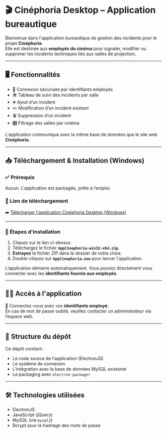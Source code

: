 # 🎬 Cinéphoria Desktop – Application bureautique

Bienvenue dans l'application bureautique de gestion des incidents pour le projet **Cinéphoria**.  
Elle est destinée aux **employés du cinéma** pour signaler, modifier ou supprimer les incidents techniques liés aux salles de projection.

---

## 🖥️ Fonctionnalités

- 🔐 Connexion sécurisée par identifiants employés
- 🛠️ Tableau de suivi des incidents par salle
- ➕ Ajout d’un incident
- ✏️ Modification d’un incident existant
- 🗑️ Suppression d’un incident
- 🎛️ Filtrage des salles par cinéma

L'application communique avec la même base de données que le site web **Cinéphoria**.

---

## 📥 Téléchargement & Installation (Windows)

### ✅ Prérequis

Aucun. L'application est packagée, prête à l’emploi.

### 🔗 Lien de téléchargement

➡️ [Télécharger l'application Cinéphoria Desktop (Windows)](https://github.com/lcisse/cinephoria-desktop/releases/tag/cinephoria-app-desktop-win-1.0.0)

---

### 🧾 Étapes d'installation

1. Cliquez sur le lien ci-dessus.
2. Téléchargez le fichier **`AppCinephoria-win32-x64.zip`**.
3. **Extrayez** le fichier ZIP dans le dossier de votre choix.
4. Double-cliquez sur **`AppCinephoria.exe`** pour lancer l'application.

L’application démarre automatiquement. Vous pouvez directement vous connecter avec les **identifiants fournis aux employés**.

---

## 🧑‍💼 Accès à l'application

🔐 Connectez-vous avec vos **identifiants employé**.  
En cas de mot de passe oublié, veuillez contacter un administrateur via l’espace web.

---

## 📁 Structure du dépôt

Ce dépôt contient :

- Le code source de l'application (ElectronJS)
- Le système de connexion
- L’intégration avec la base de données MySQL existante
- Le packaging avec `electron-packager`

---

## 🛠️ Technologies utilisées

- ElectronJS
- JavaScript (jQuery)
- MySQL (via `mysql2`)
- Bcrypt pour le hashage des mots de passe
